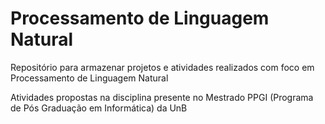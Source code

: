 # Processamento de Linguagem Natural

Repositório para armazenar projetos e atividades realizados com foco em Processamento de Linguagem Natural

Atividades propostas na disciplina presente no Mestrado PPGI (Programa de Pós Graduação em Informática) da UnB
